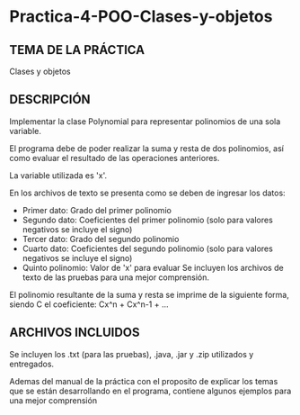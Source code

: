 # Practica-4-POO-Clases-y-objetos

TEMA DE LA PRÁCTICA
--------------------------------------------------------------------------------------------------------------------------------------------------------
Clases y objetos

DESCRIPCIÓN
--------------------------------------------------------------------------------------------------------------------------------------------------------
Implementar la clase Polynomial para representar polinomios de una sola variable.

El programa debe de poder realizar la suma y resta de dos polinomios, así como evaluar el resultado de las operaciones anteriores.

La variable utilizada es 'x'.

En los archivos de texto se presenta como se deben de ingresar los datos:
- Primer dato: Grado del primer polinomio
- Segundo dato: Coeficientes del primer polinomio (solo para valores negativos se incluye el signo)
- Tercer dato: Grado del segundo polinomio
- Cuarto dato: Coeficientes del segundo polinomio (solo para valores negativos se incluye el signo)
- Quinto polinomio: Valor de 'x' para evaluar
Se incluyen los archivos de texto de las pruebas para una mejor comprensión.

El polinomio resultante de la suma y resta se imprime de la siguiente forma, siendo C el coeficiente: 
Cx^n + Cx^n-1 + ...

ARCHIVOS INCLUIDOS
--------------------------------------------------------------------------------------------------------------------------------------------------------
Se incluyen los .txt (para las pruebas), .java, .jar y .zip utilizados y entregados.

Ademas del manual de la práctica con el proposito de explicar los temas que se están desarrollando en el programa, contiene algunos ejemplos para una mejor comprensión
